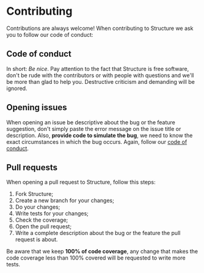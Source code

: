 # Contributing

Contributions are always welcome! When contributing to Structure we ask you to follow our code of conduct:

## Code of conduct

In short: _Be nice_. Pay attention to the fact that Structure is free software, don't be rude with the contributors or with people with questions and we'll be more than glad to help you. Destructive criticism and demanding will be ignored.

## Opening issues

When opening an issue be descriptive about the bug or the feature suggestion, don't simply paste the error message on the issue title or description. Also, **provide code to simulate the bug**, we need to know the exact circumstances in which the bug occurs. Again, follow our [code of conduct](contributing.md#code-of-conduct).

## Pull requests

When opening a pull request to Structure, follow this steps:

1. Fork Structure;
2. Create a new branch for your changes;
3. Do your changes;
4. Write tests for your changes;
5. Check the coverage;
6. Open the pull request;
7. Write a complete description about the bug or the feature the pull request is about.

Be aware that we keep **100% of code coverage**, any change that makes the code coverage less than 100% covered will be requested to write more tests.

